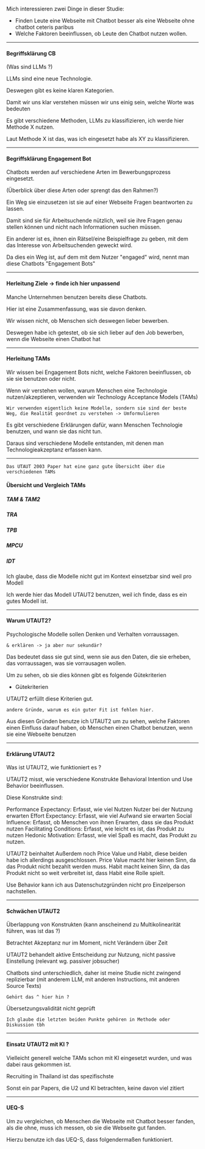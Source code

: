 Mich interessieren zwei Dinge in dieser Studie:
- Finden Leute eine Webseite mit Chatbot besser als eine Webseite ohne chatbot ceteris paribus
- Welche Faktoren beeinflussen, ob Leute den Chatbot nutzen wollen.

---

#### Begriffsklärung CB

(Was sind LLMs ?)

LLMs sind eine neue Technologie. 

Deswegen gibt es keine klaren Kategorien. 

Damit wir uns klar verstehen müssen wir uns einig sein, welche Worte was bedeuten

Es gibt verschiedene Methoden, LLMs zu klassifizieren, ich werde hier Methode X nutzen. 

Laut Methode X ist das, was ich eingesetzt habe als XY zu klassifizieren.


---

#### Begriffsklärung Engagement Bot

Chatbots werden auf verschiedene Arten im Bewerbungsprozess eingesetzt.

(Überblick über diese Arten oder sprengt das den Rahmen?)

Ein Weg sie einzusetzen ist sie auf einer Webseite Fragen beantworten zu lassen.

Damit sind sie für Arbeitsuchende nützlich, weil sie ihre Fragen genau stellen können und nicht nach Informationen suchen müssen.

Ein anderer ist es, ihnen ein Rätsel/eine Beispielfrage zu geben, mit dem das Interesse von Arbeitsuchenden geweckt wird. 

Da dies ein Weg ist, auf dem mit dem Nutzer "engaged" wird, nennt man diese Chatbots "Engagement Bots"

---

#### Herleitung Ziele -> finde ich hier unpassend

Manche Unternehmen benutzen bereits diese Chatbots.

Hier ist eine Zusammenfassung, was sie davon denken.

Wir wissen nicht, ob Menschen sich deswegen lieber bewerben.

Deswegen habe ich getestet, ob sie sich lieber auf den Job bewerben, wenn die Webseite einen Chatbot hat


---

#### Herleitung TAMs

Wir wissen bei Engagement Bots nicht, welche Faktoren beeinflussen, ob sie sie benutzen oder nicht. 

Wenn wir verstehen wollen, warum Menschen eine Technologie nutzen/akzeptieren, verwenden wir Technology Acceptance Models (TAMs)

`Wir verwenden eigentlich keine Modelle, sondern sie sind der beste Weg, die Realität geordnet zu verstehen -> Umformulieren`

Es gibt verschiedene Erklärungen dafür, wann Menschen Technologie benutzen, und wann sie das nicht tun.

Daraus sind verschiedene Modelle entstanden, mit denen man Technologieakzeptanz erfassen kann. 



---

`Das UTAUT 2003 Paper hat eine ganz gute Übersicht über die verschiedenen TAMs`
#### Übersicht und Vergleich TAMs

##### TAM & TAM2

##### TRA

##### TPB

##### MPCU

##### IDT 


Ich glaube, dass die Modelle nicht gut im Kontext einsetzbar sind weil pro Modell

Ich werde hier das Modell UTAUT2 benutzen, weil ich finde, dass es ein gutes Modell ist.

---

#### Warum UTAUT2?

Psychologische Modelle sollen Denken und Verhalten vorraussagen.

`& erklären -> ja aber nur sekundär?`

Das bedeutet dass sie gut sind, wenn sie aus den Daten, die sie erheben, das vorraussagen, was sie vorrausagen wollen.

Um zu sehen, ob sie dies können gibt es folgende Gütekriterien

- Gütekriterien

UTAUT2 erfüllt diese Kriterien gut.

`andere Gründe, warum es ein guter Fit ist fehlen hier.`

Aus diesen Gründen benutze ich UTAUT2 um zu sehen, welche Faktoren einen Einfluss darauf haben, ob Menschen einen Chatbot benutzen, wenn sie eine Webseite benutzen

---

#### Erklärung UTAUT2

Was ist UTAUT2, wie funktioniert es ?

UTAUT2 misst, wie verschiedene Konstrukte Behavioral Intention und Use Behavior beeinflussen. 

Diese Konstrukte sind: 

Performance Expectancy: Erfasst, wie viel Nutzen Nutzer bei der Nutzung erwarten
Effort Expectancy: Erfasst, wie viel Aufwand sie erwarten
Social Influence: Erfasst, ob Menschen von ihnen Erwarten, dass sie das Produkt nutzen
Facilitating Conditions: Erfasst, wie leicht es ist, das Produkt zu nutzen
Hedonic Motivation: Erfasst, wie viel Spaß es macht, das Produkt zu nutzen. 

UTAUT2 beinhaltet Außerdem noch Price Value und Habit, diese beiden habe ich allerdings ausgeschlossen.
Price Value macht hier keinen Sinn, da das Produkt nicht bezahlt werden muss. 
Habit macht keinen Sinn, da das Produkt nicht so weit verbreitet ist, dass Habit eine Rolle spielt.

Use Behavior kann ich aus Datenschutzgründen nicht pro Einzelperson nachstellen.


---
#### Schwächen UTAUT2

Überlappung von Konstrukten
(kann anscheinend zu Multikolinearität führen, was ist das ?)

Betrachtet Akzeptanz nur im Moment, nicht Verändern über Zeit

UTAUT2 behandelt aktive Entscheidung zur Nutzung, nicht passive Einstellung (relevant wg. passiver jobsucher)

Chatbots sind unterschiedlich, daher ist meine Studie nicht zwingend replizierbar (mit anderem LLM, mit anderen Instructions, mit anderen Source Texts) 

`Gehört das ^ hier hin ?`

Übersetzungsvalidität nicht geprüft 

`Ich glaube die letzten beiden Punkte gehören in Methode oder Diskussion tbh`


---
#### Einsatz UTAUT2 mit KI ?

Vielleicht generell welche TAMs schon mit KI eingesetzt wurden, und was dabei raus gekommen ist.


Recruiting in Thailand ist das spezifischste

Sonst ein par Papers, die U2 und KI betrachten, keine davon viel zitiert



---
#### UEQ-S

Um zu vergleichen, ob Menschen die Webseite mit Chatbot besser fanden, als die ohne, muss ich messen, ob sie die Webseite gut fanden. 

Hierzu benutze ich das UEQ-S, dass folgendermaßen funktioniert.